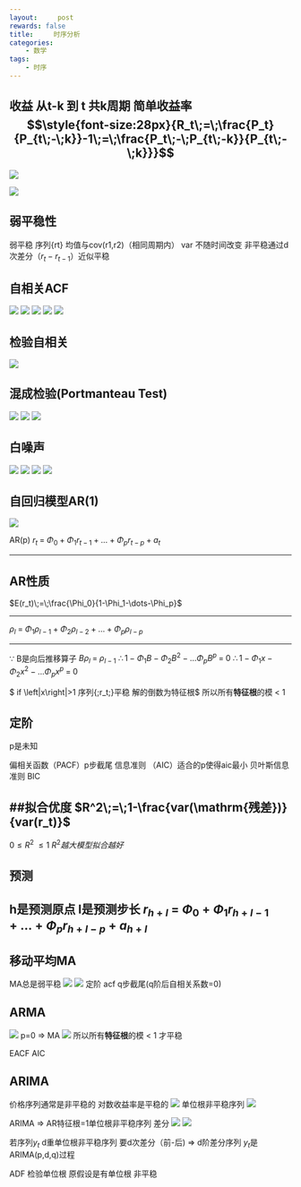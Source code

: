```yaml
---
layout:     post
rewards: false
title:     时序分析
categories:
    - 数学
tags:
    - 时序
---
```


收益
从t-k 到 t 共k周期 简单收益率
$$\style{font-size:28px}{R_t\;=\;\frac{P_t}{P_{t\;-\;k}}-1\;=\;\frac{P_t\;-\;P_{t\;-k}}{P_{t\;-\;k}}}$$
---

![](https://ws4.sinaimg.cn/large/006tNbRwgy1fudod6ouhuj31he0bigmf.jpg)

![](https://ws3.sinaimg.cn/large/006tNbRwgy1fudohrr3pej31de07gmxl.jpg)


## 弱平稳性
弱平稳 序列{rt} 均值与cov(r1,r2)（相同周期内） var 不随时间改变
非平稳通过d次差分（$r_t-r_{t-1}$）近似平稳

## 自相关ACF
![](https://ws2.sinaimg.cn/large/006tNbRwgy1fudohwmdipj313m076wey.jpg)
![](https://ws2.sinaimg.cn/large/006tNbRwgy1fudohzs163j311m0bujs0.jpg)
![](https://ws3.sinaimg.cn/large/006tNbRwgy1fudoi3n5xjj31fo0fmtb7.jpg)
![](https://ws3.sinaimg.cn/large/006tNbRwgy1fudoi787dnj30ua02et8q.jpg)
![](https://ws3.sinaimg.cn/large/006tNbRwgy1fudoibb717j314u06gq36.jpg)

## 检验自相关
![](https://ws4.sinaimg.cn/large/006tNbRwgy1fudojq83kej31fc09ywf8.jpg)

## 混成检验(Portmanteau Test)
![](https://ws2.sinaimg.cn/large/006tNbRwgy1fudopy85osj31ey0b6t9l.jpg)
![](https://ws2.sinaimg.cn/large/006tNbRwgy1fudoq25s23j306q02g0si.jpg)
![](https://ws4.sinaimg.cn/large/006tNbRwgy1fudoq5ozr4j30m604sa9z.jpg)
## 白噪声
![](https://ws3.sinaimg.cn/large/006tNbRwgy1fudoq9qicnj30zo0b2aab.jpg)
![](https://ws2.sinaimg.cn/large/006tNbRwgy1fudoqdcguuj31ea0aqjtb.jpg)
![](https://ws1.sinaimg.cn/large/006tNbRwgy1fudoqfvmbjj31ey0eeq48.jpg)
![](https://ws1.sinaimg.cn/large/006tNbRwgy1fudoqj350vj31fw0fudhs.jpg)

## 自回归模型AR(1)
![](https://ws4.sinaimg.cn/large/006tNbRwgy1fudoqmi1tij31ea08swfo.jpg)

AR(p)
$r_t\;=\;\Phi_0+\Phi_1r_{t-1}+\dots+\Phi_pr_{t-p}+a_t$

---


## AR性质
$E(r_t)\;=\;\frac{\Phi_0}{1-\Phi_1-\dots-\Phi_p}$

---
${\rho_l\;}=\;\Phi_1\rho_{l-1}+\Phi_2\rho_{l-2}+\dots+\Phi_p\rho_{l-p}$

---
$\because$  B是向后推移算子 $B\rho_l\;=\;\rho_{l-1}$
$\therefore 1-\Phi_1B-\Phi_2B^2-\dots\Phi_pB^p\;=\;0$
$\therefore 1-\Phi_1x-\Phi_2x^2-\dots\Phi_px^p\;=\;0$

$ if \left|x\right|>1 序列\{\;r_t\;\}平稳 解的倒数为特征根$
所以所有**特征根**的模 < 1


## 定阶
p是未知

偏相关函数（PACF）p步截尾
信息准则  （AIC）适合的p使得aic最小
贝叶斯信息准则 BIC

##拟合优度
$R^2\;=\;1-\frac{var(\mathrm{残差})}{var(r_t)}$
---
$0\leqslant R^2\;\leqslant1$
$R^2越大模型拟合越好$

## 预测
h是预测原点 l是预测步长
$r_{h+l}\;=\;\Phi_0+\Phi_1r_{h+l-1}+\dots+\Phi_pr_{h+l-p}+a_{h+l}$
---

## 移动平均MA
MA总是弱平稳
![](https://ws2.sinaimg.cn/large/006tNbRwgy1fudor8wul3j30oc02g3yf.jpg)
![](https://ws4.sinaimg.cn/large/006tNbRwgy1fudorc5ovpj310u050jrc.jpg)
定阶
acf q步截尾(q阶后自相关系数=0)

## ARMA
![](https://ws2.sinaimg.cn/large/006tNbRwgy1fudorg2k00j311007qq34.jpg)
p=0 => MA
![](https://ws4.sinaimg.cn/large/006tNbRwgy1fudorjcvavj31fq050mxj.jpg)
所以所有**特征根**的模 < 1 才平稳

EACF AIC

## ARIMA

价格序列通常是非平稳的 对数收益率是平稳的
![](https://ws3.sinaimg.cn/large/006tNbRwgy1fudorn2rqoj31kw0dl0u7.jpg)
单位根非平稳序列
![](https://ws4.sinaimg.cn/large/006tNbRwgy1fudorpwy30j31kw074dh2.jpg)

ARIMA => AR特征根=1单位根非平稳序列 差分
![](https://ws4.sinaimg.cn/large/006tNbRwgy1fudortcdn0j31kw0fd41c.jpg)
![](https://ws3.sinaimg.cn/large/006tNbRwgy1fudorxacv9j31kw07mjsz.jpg)

若序列$y_t$ d重单位根非平稳序列 要d次差分（前-后) => d阶差分序列
$y_t$是ARIMA(p,d,q)过程

ADF 检验单位根
原假设是有单位根 非平稳
